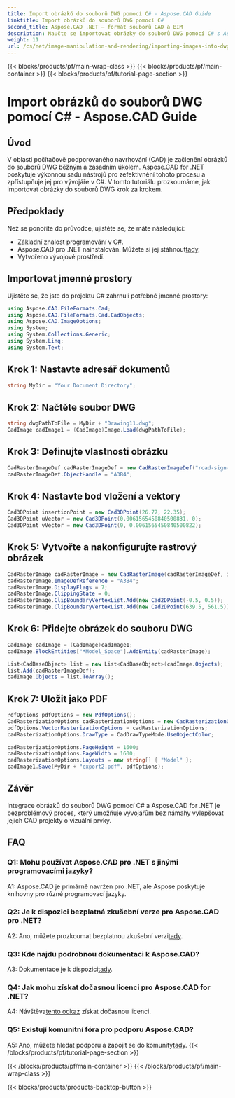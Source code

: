 ```yaml
---
title: Import obrázků do souborů DWG pomocí C# - Aspose.CAD Guide
linktitle: Import obrázků do souborů DWG pomocí C#
second_title: Aspose.CAD .NET – formát souborů CAD a BIM
description: Naučte se importovat obrázky do souborů DWG pomocí C# s Aspose.CAD for .NET. Postupujte podle našeho podrobného průvodce pro bezproblémovou integraci.
weight: 11
url: /cs/net/image-manipulation-and-rendering/importing-images-into-dwg/
---
```


{{< blocks/products/pf/main-wrap-class >}}
{{< blocks/products/pf/main-container >}}
{{< blocks/products/pf/tutorial-page-section >}}

# Import obrázků do souborů DWG pomocí C# - Aspose.CAD Guide

## Úvod

V oblasti počítačově podporovaného navrhování (CAD) je začlenění obrázků do souborů DWG běžným a zásadním úkolem. Aspose.CAD for .NET poskytuje výkonnou sadu nástrojů pro zefektivnění tohoto procesu a zpřístupňuje jej pro vývojáře v C#. V tomto tutoriálu prozkoumáme, jak importovat obrázky do souborů DWG krok za krokem.

## Předpoklady

Než se ponoříte do průvodce, ujistěte se, že máte následující:

- Základní znalost programování v C#.
-  Aspose.CAD pro .NET nainstalován. Můžete si jej stáhnout[tady](https://releases.aspose.com/cad/net/).
- Vytvořeno vývojové prostředí.

## Importovat jmenné prostory

Ujistěte se, že jste do projektu C# zahrnuli potřebné jmenné prostory:

```csharp
using Aspose.CAD.FileFormats.Cad;
using Aspose.CAD.FileFormats.Cad.CadObjects;
using Aspose.CAD.ImageOptions;
using System;
using System.Collections.Generic;
using System.Linq;
using System.Text;
```

## Krok 1: Nastavte adresář dokumentů

```csharp
string MyDir = "Your Document Directory";
```

## Krok 2: Načtěte soubor DWG

```csharp
string dwgPathToFile = MyDir + "Drawing11.dwg";
CadImage cadImage1 = (CadImage)Image.Load(dwgPathToFile);
```

## Krok 3: Definujte vlastnosti obrázku

```csharp
CadRasterImageDef cadRasterImageDef = new CadRasterImageDef("road-sign-custom.png", 640, 562);
cadRasterImageDef.ObjectHandle = "A3B4";
```

## Krok 4: Nastavte bod vložení a vektory

```csharp
Cad3DPoint insertionPoint = new Cad3DPoint(26.77, 22.35);
Cad3DPoint uVector = new Cad3DPoint(0.0061565450840500831, 0);
Cad3DPoint vVector = new Cad3DPoint(0, 0.0061565450840500822);
```

## Krok 5: Vytvořte a nakonfigurujte rastrový obrázek

```csharp
CadRasterImage cadRasterImage = new CadRasterImage(cadRasterImageDef, insertionPoint, uVector, vVector);
cadRasterImage.ImageDefReference = "A3B4";
cadRasterImage.DisplayFlags = 7;
cadRasterImage.ClippingState = 0;
cadRasterImage.ClipBoundaryVertexList.Add(new Cad2DPoint(-0.5, 0.5));
cadRasterImage.ClipBoundaryVertexList.Add(new Cad2DPoint(639.5, 561.5));
```

## Krok 6: Přidejte obrázek do souboru DWG

```csharp
CadImage cadImage = (CadImage)cadImage1;
cadImage.BlockEntities["*Model_Space"].AddEntity(cadRasterImage);

List<CadBaseObject> list = new List<CadBaseObject>(cadImage.Objects);
list.Add(cadRasterImageDef);
cadImage.Objects = list.ToArray();
```

## Krok 7: Uložit jako PDF

```csharp
PdfOptions pdfOptions = new PdfOptions();
CadRasterizationOptions cadRasterizationOptions = new CadRasterizationOptions();
pdfOptions.VectorRasterizationOptions = cadRasterizationOptions;
cadRasterizationOptions.DrawType = CadDrawTypeMode.UseObjectColor;

cadRasterizationOptions.PageHeight = 1600;
cadRasterizationOptions.PageWidth = 1600;
cadRasterizationOptions.Layouts = new string[] { "Model" };
cadImage1.Save(MyDir + "export2.pdf", pdfOptions);
```

## Závěr

Integrace obrázků do souborů DWG pomocí C# a Aspose.CAD for .NET je bezproblémový proces, který umožňuje vývojářům bez námahy vylepšovat jejich CAD projekty o vizuální prvky.

## FAQ

### Q1: Mohu používat Aspose.CAD pro .NET s jinými programovacími jazyky?

A1: Aspose.CAD je primárně navržen pro .NET, ale Aspose poskytuje knihovny pro různé programovací jazyky.

### Q2: Je k dispozici bezplatná zkušební verze pro Aspose.CAD pro .NET?

 A2: Ano, můžete prozkoumat bezplatnou zkušební verzi[tady](https://releases.aspose.com/).

### Q3: Kde najdu podrobnou dokumentaci k Aspose.CAD?

 A3: Dokumentace je k dispozici[tady](https://reference.aspose.com/cad/net/).

### Q4: Jak mohu získat dočasnou licenci pro Aspose.CAD for .NET?

 A4: Návštěva[tento odkaz](https://purchase.aspose.com/temporary-license/) získat dočasnou licenci.

### Q5: Existují komunitní fóra pro podporu Aspose.CAD?

 A5: Ano, můžete hledat podporu a zapojit se do komunity[tady](https://forum.aspose.com/c/cad/19).
{{< /blocks/products/pf/tutorial-page-section >}}

{{< /blocks/products/pf/main-container >}}
{{< /blocks/products/pf/main-wrap-class >}}

{{< blocks/products/products-backtop-button >}}
